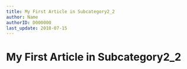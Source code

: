 ```yaml
---
title: My First Article in Subcategory2_2
author: Name
authorID: D000000
last_update: 2018-07-15
---
```

# My First Article in Subcategory2_2
